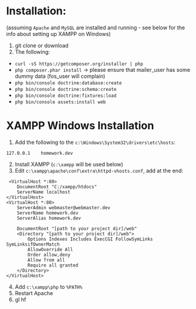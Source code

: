 # Installation:

(assuming `Apache` and `MySQL` are installed and running - see below for the info about setting up XAMPP on Windows)

1. git clone or download
2. The following:

* `curl -sS https://getcomposer.org/installer | php`
* `php composer.phar install`  -> please ensure that mailer_user has some dummy data (fos_user will complain)
* `php bin/console doctrine:database:create`
* `php bin/console doctrine:schema:create`
* `php bin/console doctrine:fixtures:load`
* `php bin/console assets:install web`

# XAMPP Windows Installation

1. Add the following to the `c:\Windows\System32\drivers\etc\hosts`:
```
127.0.0.1    homework.dev
```
2. Install XAMPP (`c:\xampp` will be used below)
3. Edit `c:\xampp\apache\conf\extra\httpd-vhosts.conf`, add at the end:
```
 <VirtualHost *:80>
	DocumentRoot "C:/xampp/htdocs"
	ServerName localhost
</VirtualHost>
<VirtualHost *:80>
	ServerAdmin webmaster@webmaster.dev
	ServerName homework.dev
	ServerAlias homework.dev

	DocumentRoot "[path to your project dir]/web"
	<Directory "[path to your project dir]/web">
		Options Indexes Includes ExecCGI FollowSymLinks SymLinksifOwnerMatch
		AllowOverride All
		Order allow,deny
		Allow from all
		Require all granted
	</Directory>
</VirtualHost>
```
4. Add `c:\xampp\php` to `%PATH%`
5. Restart Apache
6. gl hf
